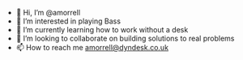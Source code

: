 - 👋 Hi, I’m @amorrell
- 👀 I’m interested in playing Bass
- 🌱 I’m currently learning how to work without a desk
- 💞️ I’m looking to collaborate on building solutions to real problems
- 📫 How to reach me amorrell@dyndesk.co.uk

<!---
amorrell/amorrell is a ✨ special ✨ repository because its `README.md` (this file) appears on your GitHub profile.
You can click the Preview link to take a look at your changes.
--->
